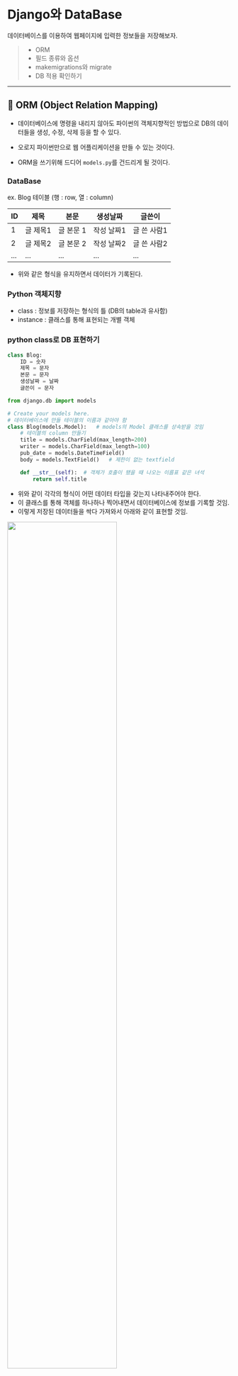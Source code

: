 # Django와 DataBase

데이터베이스를 이용하여 웹페이지에 입력한 정보들을 저장해보자.

> - ORM
> - 필드 종류와 옵션
> - makemigrations와 migrate
> - DB 적용 확인하기

---

## 🍎 ORM (Object Relation Mapping)

- 데이터베이스에 명령을 내리지 않아도 파이썬의 객체지향적인 방법으로 DB의 데이터들을 생성, 수정, 삭제 등을 할 수 있다.

- 오로지 파이썬만으로 웹 어플리케이션을 만들 수 있는 것이다.

- ORM을 쓰기위해 드디어 `models.py`를 건드리게 될 것이다.

### DataBase

ex. Blog 테이블 (행 : row, 열 : column)

| ID  | 제목     | 본문      | 생성날짜   | 글쓴이      |
| --- | -------- | --------- | ---------- | ----------- |
| 1   | 글 제목1 | 글 본문 1 | 작성 날짜1 | 글 쓴 사람1 |
| 2   | 글 제목2 | 글 본문 2 | 작성 날짜2 | 글 쓴 사람2 |
| ... | ...      | ...       | ...        | ...         |

- 위와 같은 형식을 유지하면서 데이터가 기록된다.

### Python 객체지향

- class : 정보를 저장하는 형식의 틀 (DB의 table과 유사함)
- instance : 클래스를 통해 표현되는 개별 객체

### python class로 DB 표현하기

```python
class Blog:
    ID = 숫자
    제목 = 문자
    본문 = 문자
    생성날짜 = 날짜
    글쓴이 = 문자
```

```python
from django.db import models

# Create your models here.
# 데이터베이스에 만들 테이블의 이름과 같아야 함
class Blog(models.Model):   # models의 Model 클래스를 상속받을 것임
    # 테이블의 column 만들기
    title = models.CharField(max_length=200)
    writer = models.CharField(max_length=100)
    pub_date = models.DateTimeField()
    body = models.TextField()   # 제한이 없는 textfield

    def __str__(self):  # 객체가 호출이 됐을 때 나오는 이름표 같은 녀석
        return self.title
```

- 위와 같이 각각의 형식이 어떤 데이터 타입을 갖는지 나타내주어야 한다.
- 이 클래스를 통해 객체를 하나하나 찍어내면서 데이터베이스에 정보를 기록할 것임.
- 이렇게 저장된 데이터들을 싹다 가져와서 아래와 같이 표현할 것임.

<img src="https://images.velog.io/images/nathan29849/post/d730cf52-d225-4f21-ac33-4de1e78fac3b/image.png" width = "70%">

- 또는 아래와 같이 하나만 가져와서 디테일 페이지를 구현할 것인지 선택하면 된다.

  <img src="https://images.velog.io/images/nathan29849/post/d22b2a63-ef09-41c8-a267-df386f551ec6/image.png" width = "70%">

---

## 🍎 필드 종류와 필드 옵션

### 필드 종류

<img src="https://images.velog.io/images/nathan29849/post/0aa3625e-f261-4eb6-9ee8-9c8965cce207/image.png" width="80%">

### 필드 옵션

- blank : validation시에 empty를 허용하는지 여부
- null : null 값을 허용하는지 여부
- db_index : 인덱스 필드인지 여부
- default : 디폴트 값이나 함수를 지정하여 준다.
- unique : 현재 테이블 내 유일한 값인지 여부
  ... 등 엄청 많은 필드옵션이 존재한다.

#### 필드 종류와 필드 옵션은 그 종류가 다양하고 쓰임에 따라 다르므로 그때 그때 찾아보자!

---

## 🍎 makemigrations와 migrate

### 🐌 makemigrations

- `models.py`에 클래스가 만들어졌다고 해서 바로 데이터베이스에 테이블이 생성되지 않음
  -> 명령어를 통해 만들어주어야 함.

  ```pseudo
  python manage.py makemigrations
  ```

- `makemigrations` : 앱 내의 migration 폴더를 만들어서 `models.py`의 변경사항을 저장
  -> 쉽게 생각해보면 데이터베이스에 테이블을 만들어준다고 생각할 수 있겠다.

- `makemigrations` 명령어 이후 아래와 같이 나온다면 성공!
  ```pseudo
  Migrations for 'blog':
  blog/migrations/0001_initial.py
   - Create model Blog
  ```

### 🐌 migrate

- 아래 명령어를 통해 변경 사항들을 **DB에 바로 적용**

  ```pseudo
  python manage.py migrate
  ```

- `migrate` : migration 폴더를 실행시켜 데이터베이스에 적용
- `migrate` 명령어 이후 아래와 같이 나온다면 성공!
  ```pseudo
  Operations to perform:
  Apply all migrations: admin, auth, blog, contenttypes, sessions
  Running migrations:
  Applying contenttypes.0001_initial... OK
  Applying auth.0001_initial... OK
  Applying admin.0001_initial... OK
  Applying admin.0002_logentry_remove_auto_add... OK
  Applying admin.0003_logentry_add_action_flag_choices... OK
  Applying contenttypes.0002_remove_content_type_name... OK
  Applying auth.0002_alter_permission_name_max_length... OK
  Applying auth.0003_alter_user_email_max_length... OK
  Applying auth.0004_alter_user_username_opts... OK
  Applying auth.0005_alter_user_last_login_null... OK
  Applying auth.0006_require_contenttypes_0002... OK
  Applying auth.0007_alter_validators_add_error_messages... OK
  Applying auth.0008_alter_user_username_max_length... OK
  Applying auth.0009_alter_user_last_name_max_length... OK
  Applying auth.0010_alter_group_name_max_length... OK
  Applying auth.0011_update_proxy_permissions... OK
  Applying auth.0012_alter_user_first_name_max_length... OK
  Applying blog.0001_initial... OK
  Applying sessions.0001_initial... OK
  ```

---

### ✋ 여기서 잠깐! ✋

**ID 칼럼을 지정해주지 않는 이유는??**

- 상속받은 `models.Model`에 **ID 값이 이미 정의**가 되어있기 때문이다.
- 상속은 상속받을 부모 클래스에 있는 모든 메소드들과 속성들을 쓸 수 있다.

---

## 🍎 DB 적용 확인하기!

(어떻게 DB에 적용되어있는지 알 수 있나?)

-> Django는 **admin 패널**을 제공해주기 때문에 타 웹 프레임워크 보다 더 쉽게 DB를 들여다 볼 수 있음.

#### admin (super user 생성하기)

```pseudo
python manage.py createsuperuser
```

#### 당장은 admin page에서 보이지 않음 -> why? 등록을 하지 않았기 때문임

-> app내의 admin.py에 들어간다.
-> 우리가 models.py에 `Blog`를 등록했다는 사실을 알려주어야 한다.

```python
from .models import Blog
admin.site.register(Blog)
```

-> blog 생성 완료 -> Server를 켠 후 127.~~/admin에 들어가기
-> superuser login 하기 -> `ADD BLOG +` 버튼 클릭

### ✋ 여기서 잠깐! ✋

DateTimeField에서 시간을 설정해 줄 때, now를 클릭하더라도 지금 현재시간과 약 9시간 정도가 차이가 나는 모습을 볼 수 있다.

<img src="https://images.velog.io/images/nathan29849/post/47460ff0-f93b-4e3f-a4bb-25a6d0e6e9fc/image.png" width="60%">

이것을 현재시각과 맞춰주기 위해서는 project 폴더내의 settings.py에 들어가서
다음과 같이 `TIME_ZONE`에 대한 내용을 `'UTC'`에서 `'Asia/Seoul'`바꿔주면 된다!

```pseudo
TIME_ZONE = 'Asia/Seoul'
```

#### admin page에서 추가한 내용의 제목을 바꾸는 방법

admin 패널을 보게 되면 데이터를 저장할 때마다 `blog object(1)`이라고 되어있는 걸 볼 수 있다.

이를 제목으로 바꿔주기 위해서는 `models.py`에서 해당 클래스 내부에 아래의 코드를 작성하여 주면 된다.

```python
from django.db import models

# Create your models here.
# 데이터베이스에 만들 테이블의 이름과 같아야 함
class Blog(models.Model):   # models의 Model 클래스를 상속받을 것임
    # 테이블의 column 만들기
    title = models.CharField(max_length=200)
    writer = models.CharField(max_length=100)
    pub_date = models.DateTimeField()
    body = models.TextField()   # 제한이 없는 textfield

    def __str__(self):  # 객체가 호출이 됐을 때 나오는 이름표 같은 녀석
        return self.title

```
